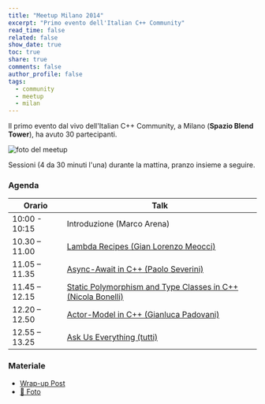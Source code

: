 ```yaml
---
title: "Meetup Milano 2014"
excerpt: "Primo evento dell'Italian C++ Community"
read_time: false
related: false
show_date: true
toc: true
share: true
comments: false
author_profile: false
tags:
  - community
  - meetup
  - milan
---
```


Il primo evento dal vivo dell'Italian C++ Community, a Milano (**Spazio Blend Tower**), ha avuto 30 partecipanti.

![foto del meetup](https://ilpropheta.github.io/pics/meetup-mi14.png)

Sessioni (4 da 30 minuti l'una) durante la mattina, pranzo insieme a seguire.

### Agenda

| Orario |Talk |
| ------ | ------ |
| 10:00 - 10:15 | Introduzione (Marco Arena) |
|10.30 – 11.00|	[Lambda Recipes (Gian Lorenzo Meocci)](/materiale/meetup-0614/#lambda-recipes)|
|11.05 – 11.35|	[Async-Await in C++ (Paolo Severini)](/materiale/meetup-0614/#async-await-in-c)|
|11.45 – 12.15|	[Static Polymorphism and Type Classes in C++ (Nicola Bonelli)](/materiale/meetup-0614/#static-polymorphism-and-type-classes-in-c) |
|12.20 – 12.50|	[Actor-Model in C++ (Gianluca Padovani)](/materiale/meetup-0614/#actor-model-in-c) |
|12.55 – 13.25|	[Ask Us Everything (tutti)](/materiale/meetup-0614/#ask-us-everything) |

### Materiale

- [Wrap-up Post](/materiale/post-meetup-0614)
- [📸 Foto](https://www.facebook.com/media/set/?set=oa.477428019058858&type=3)